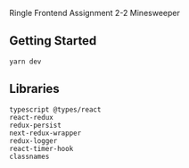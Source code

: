 Ringle Frontend Assignment 2-2
Minesweeper

## Getting Started

```
yarn dev
```
## Libraries

```
typescript @types/react
react-redux
redux-persist
next-redux-wrapper
redux-logger
react-timer-hook
classnames
```